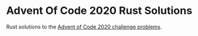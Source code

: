 # Advent Of Code 2020 Rust Solutions

Rust solutions to the [Advent of Code 2020 challenge problems](https://adventofcode.com/).
